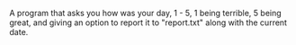 A program that asks you how was your day, 1 - 5, 1 being terrible, 5 being great, and giving an option to report it to "report.txt" along with the current date.
